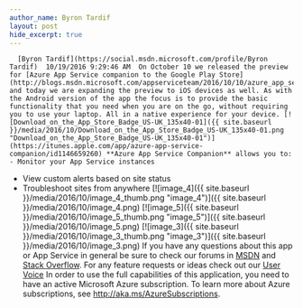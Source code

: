 ```yaml
---
author_name: Byron Tardif
layout: post
hide_excerpt: true
---
```

      [Byron Tardif](https://social.msdn.microsoft.com/profile/Byron Tardif)  10/19/2016 9:29:46 AM  On October 10 we released the preview for [Azure App Service companion to the Google Play Store](http://blogs.msdn.microsoft.com/appserviceteam/2016/10/10/azure_app_service_companion/) and today we are expanding the preview to iOS devices as well. As with the Android version of the app the focus is to provide the basic functionality that you need when you are on the go, without requiring you to use your laptop. All in a native experience for your device. [![Download_on_the_App_Store_Badge_US-UK_135x40-01]({{ site.baseurl }}/media/2016/10/Download_on_the_App_Store_Badge_US-UK_135x40-01.png "Download_on_the_App_Store_Badge_US-UK_135x40-01")](https://itunes.apple.com/app/azure-app-service-companion/id1146659260) **Azure App Service Companion** allows you to:  - Monitor your App Service instances
 - View custom alerts based on site status
 - Troubleshoot sites from anywhere
     [![image_4]({{ site.baseurl }}/media/2016/10/image_4_thumb.png "image_4")]({{ site.baseurl }}/media/2016/10/image_4.png) [![image_5]({{ site.baseurl }}/media/2016/10/image_5_thumb.png "image_5")]({{ site.baseurl }}/media/2016/10/image_5.png) [![image_3]({{ site.baseurl }}/media/2016/10/image_3_thumb.png "image_3")]({{ site.baseurl }}/media/2016/10/image_3.png)    If you have any questions about this app or App Service in general be sure to check our forums in [MSDN](https://social.msdn.microsoft.com/Forums/en-US/home?forum=windowsazurewebsitespreview) and [Stack Overflow](https://stackoverflow.com/questions/tagged/azure-web-sites). For any feature requests or ideas check out our [User Voice](https://feedback.azure.com/forums/169385-web-apps-formerly-websites) In order to use the full capabilities of this application, you need to have an active Microsoft Azure subscription. To learn more about Azure subscriptions, see <http://aka.ms/AzureSubscriptions>.     